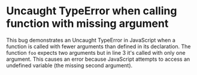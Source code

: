 # Uncaught TypeError when calling function with missing argument
This bug demonstrates an Uncaught TypeError in JavaScript when a function is called with fewer arguments than defined in its declaration.
The function `foo` expects two arguments but in line 3 it's called with only one argument. This causes an error because JavaScript attempts to access an undefined variable (the missing second argument).
